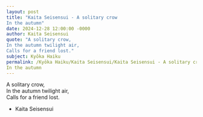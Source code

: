 ```yaml
---
layout: post
title: "Kaita Seisensui - A solitary crow  
In the autumn"
date: 2024-12-28 12:00:00 -0000
author: Kaita Seisensui
quote: "A solitary crow,  
In the autumn twilight air,  
Calls for a friend lost."
subject: Kyōka Haiku
permalink: /Kyōka Haiku/Kaita Seisensui/Kaita Seisensui - A solitary crow  
In the autumn
---
```


A solitary crow,  
In the autumn twilight air,  
Calls for a friend lost.

- Kaita Seisensui
